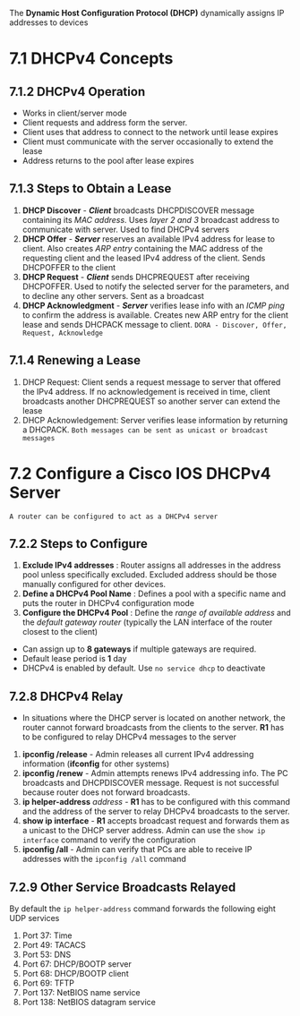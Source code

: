 The **Dynamic Host Configuration Protocol (DHCP)** dynamically assigns IP addresses to devices

# 7.1 DHCPv4 Concepts
## 7.1.2 DHCPv4 Operation
- Works in client/server mode
- Client requests and address form the server.
- Client uses that address to connect to the network until lease expires
- Client must communicate with the server occasionally to extend the lease
- Address returns to the pool after lease expires

## 7.1.3 Steps to Obtain a Lease
1. **DHCP Discover** - ***Client*** broadcasts DHCPDISCOVER message containing its *MAC address*. Uses *layer 2 and 3*  broadcast address to communicate with server. Used to find DHCPv4 servers
2. **DHCP Offer** - ***Server***  reserves an available IPv4 address for lease to client.  Also creates *ARP entry* containing the MAC address of the requesting client and the leased IPv4 address of the client. Sends DHCPOFFER to the client
3. **DHCP Request** - ***Client***  sends DHCPREQUEST after receiving DHCPOFFER. Used to notify the selected server for the parameters, and to decline any other servers. Sent as a broadcast
4. **DHCP Acknowledgment** - ***Server***  verifies lease info with an *ICMP ping*  to confirm the address is available. Creates new ARP entry for the client lease and sends DHCPACK message to client.
`DORA - Discover, Offer, Request, Acknowledge`
## 7.1.4 Renewing a Lease
1. DHCP Request: Client sends a request message to server that offered the IPv4 address. If no acknowledgement is received in time, client broadcasts another DHCPREQUEST so another server can extend the lease
2. DHCP Acknowledgement: Server verifies lease information by returning a DHCPACK.
`Both messages can be sent as unicast or broadcast messages`

# 7.2 Configure a Cisco IOS DHCPv4 Server
`A router can be configured to act as a DHCPv4 server`

## 7.2.2 Steps to Configure
1. **Exclude IPv4 addresses** : Router assigns all addresses in the address pool unless specifically excluded. Excluded address should be those manually configured for other devices.
2. **Define a DHCPv4 Pool Name** : Defines a pool with a specific name and puts the router in DHCPv4 configuration mode
3. **Configure the DHCPv4 Pool** : Define the *range of available address* and the *default gateway router* (typically the LAN interface of the router closest to the client)
- Can assign up to **8 gateways** if multiple gateways are required.
- Default lease period is **1** day
- DHCPv4 is enabled by default. Use `no service dhcp` to deactivate

## 7.2.8 DHCPv4 Relay
- In situations where the DHCP server is located on another network, the router cannot forward broadcasts from the clients to the server. **R1** has to be configured to relay DHCPv4 messages to the server
1. **ipconfig /release** - Admin releases all current IPv4 addressing information (**ifconfig** for other systems)
2. **ipconfig /renew** - Admin attempts renews IPv4 addressing info. The PC broadcasts and DHCPDISCOVER message. Request is not successful because router does not forward broadcasts.
3. **ip helper-address** *address* - **R1** has to be configured with this command and the address of the server to relay DHCPv4 broadcasts to the server.
4. **show ip interface** - **R1** accepts broadcast request and forwards them as a unicast to the DHCP server address. Admin can use the `show ip interface` command to verify the configuration
5. **ipconfig /all** - Admin can verify that PCs are able to receive IP addresses with the `ipconfig /all` command

## 7.2.9 Other Service Broadcasts Relayed
By default the `ip helper-address` command forwards the following eight UDP services
1. Port 37: Time
2. Port 49: TACACS
3. Port 53: DNS
4. Port 67: DHCP/BOOTP server
5. Port 68: DHCP/BOOTP client
6. Port 69: TFTP
7. Port 137: NetBIOS name service
8. Port 138: NetBIOS datagram service